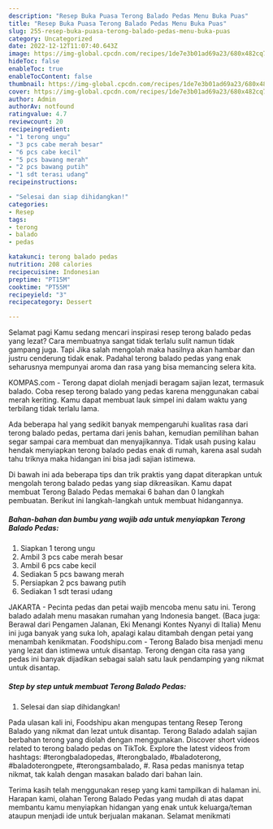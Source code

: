 ```yaml
---
description: "Resep Buka Puasa Terong Balado Pedas Menu Buka Puas"
title: "Resep Buka Puasa Terong Balado Pedas Menu Buka Puas"
slug: 255-resep-buka-puasa-terong-balado-pedas-menu-buka-puas
category: Uncategorized
date: 2022-12-12T11:07:40.643Z
image: https://img-global.cpcdn.com/recipes/1de7e3b01ad69a23/680x482cq70/terong-balado-pedas-foto-resep-utama.jpg
hideToc: false
enableToc: true
enableTocContent: false
thumbnail: https://img-global.cpcdn.com/recipes/1de7e3b01ad69a23/680x482cq70/terong-balado-pedas-foto-resep-utama.jpg
cover: https://img-global.cpcdn.com/recipes/1de7e3b01ad69a23/680x482cq70/terong-balado-pedas-foto-resep-utama.jpg
author: Admin
authorAv: notfound
ratingvalue: 4.7
reviewcount: 20
recipeingredient:
- "1 terong ungu"
- "3 pcs cabe merah besar"
- "6 pcs cabe kecil"
- "5 pcs bawang merah"
- "2 pcs bawang putih"
- "1 sdt terasi udang"
recipeinstructions:

- "Selesai dan siap dihidangkan!"
categories:
- Resep
tags:
- terong
- balado
- pedas

katakunci: terong balado pedas 
nutrition: 208 calories
recipecuisine: Indonesian
preptime: "PT15M"
cooktime: "PT55M"
recipeyield: "3"
recipecategory: Dessert

---
```



Selamat pagi Kamu sedang mencari inspirasi resep terong balado pedas yang lezat? Cara membuatnya sangat tidak terlalu sulit namun tidak gampang juga. Tapi Jika salah mengolah maka hasilnya akan hambar dan justru cenderung tidak enak. Padahal terong balado pedas yang enak seharusnya mempunyai aroma dan rasa yang bisa memancing selera kita.


KOMPAS.com - Terong dapat diolah menjadi beragam sajian lezat, termasuk balado. Coba resep terong balado yang pedas karena menggunakan cabai merah keriting. Kamu dapat membuat lauk simpel ini dalam waktu yang terbilang tidak terlalu lama.

Ada beberapa hal yang sedikit banyak mempengaruhi kualitas rasa dari terong balado pedas, pertama dari jenis bahan, kemudian pemilihan bahan segar sampai cara membuat dan menyajikannya. Tidak usah pusing kalau hendak menyiapkan terong balado pedas enak di rumah, karena asal sudah tahu triknya maka hidangan ini bisa jadi sajian istimewa.


Di bawah ini ada beberapa tips dan trik praktis yang dapat diterapkan untuk mengolah terong balado pedas yang siap dikreasikan. Kamu dapat membuat Terong Balado Pedas memakai 6 bahan dan 0 langkah pembuatan. Berikut ini langkah-langkah untuk membuat hidangannya.

<!--inarticleads1-->

##### Bahan-bahan dan bumbu yang wajib ada untuk menyiapkan Terong Balado Pedas:

1. Siapkan 1 terong ungu
1. Ambil 3 pcs cabe merah besar
1. Ambil 6 pcs cabe kecil
1. Sediakan 5 pcs bawang merah
1. Persiapkan 2 pcs bawang putih
1. Sediakan 1 sdt terasi udang


JAKARTA - Pecinta pedas dan petai wajib mencoba menu satu ini. Terong balado adalah menu masakan rumahan yang Indonesia banget. (Baca juga: Berawal dari Pengamen Jalanan, Eki Menangi Kontes Nyanyi di Italia) Menu ini juga banyak yang suka loh, apalagi kalau ditambah dengan petai yang menambah kenikmatan. Foodshipu.com - Terong Balado bisa menjadi menu yang lezat dan istimewa untuk disantap. Terong dengan cita rasa yang pedas ini banyak dijadikan sebagai salah satu lauk pendamping yang nikmat untuk disantap. 

<!--inarticleads2-->

##### Step by step untuk membuat Terong Balado Pedas:


1. Selesai dan siap dihidangkan!

Pada ulasan kali ini, Foodshipu akan mengupas tentang Resep Terong Balado yang nikmat dan lezat untuk disantap. Terong Balado adalah sajian berbahan terong yang diolah dengan menggunakan. Discover short videos related to terong balado pedas on TikTok. Explore the latest videos from hashtags: #terongbaladopedas, #terongbalado, #baladoterong, #baladoterongpete, #terongsambalado, #. Rasa pedas manisnya tetap nikmat, tak kalah dengan masakan balado dari bahan lain. 

Terima kasih telah menggunakan resep yang kami tampilkan di halaman ini. Harapan kami, olahan Terong Balado Pedas yang mudah di atas dapat membantu kamu menyiapkan hidangan yang enak untuk keluarga/teman ataupun menjadi ide untuk berjualan makanan. Selamat menikmati
